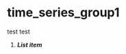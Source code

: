 # time_series_group1

test
test

 1. ***List item***

<!--stackedit_data:
eyJoaXN0b3J5IjpbMTg2OTIwMjM1MiwtMTAxOTA5OTI4OF19
-->